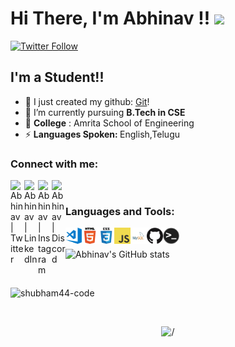 # Hi There, I'm Abhinav !! <img src="https://raw.githubusercontent.com/MartinHeinz/MartinHeinz/master/wave.gif" width="30px">

[![Twitter Follow](https://img.shields.io/twitter/follow/Abhinav?color=1DA1F2&logo=twitter&style=for-the-badge)](https://twitter.com/RavellaAbhinav?s=08)

## I'm a Student!!

- 🔭 I just created my github: [Git][course]!
- 🌱 I’m currently pursuing **B.Tech in CSE**
- 🥅 <b>College</b> : Amrita School of Engineering
- ⚡ <b>Languages Spoken: </b> English,Telugu


### Connect with me:
 

[<img align="left" alt="Abhinav | Twitter" width="22px" src="https://cdn.jsdelivr.net/npm/simple-icons@v3/icons/twitter.svg" />][twitter]
[<img align="left" alt="Abhinav | LinkedIn" width="22px" src="https://cdn.jsdelivr.net/npm/simple-icons@v3/icons/linkedin.svg" />][linkedin]
[<img align="left" alt="Abhinav | Instagram" width="22px" src="https://cdn.jsdelivr.net/npm/simple-icons@v3/icons/instagram.svg" />][instagram]
[<img align="left" alt="Abhinav | Discord" width="22px" src="https://cdn.jsdelivr.net/npm/simple-icons@3.13.0/icons/discord.svg" />][discord]

<br />

### Languages and Tools:

[<img align="left" alt="Visual Studio Code" width="26px" src="https://raw.githubusercontent.com/github/explore/80688e429a7d4ef2fca1e82350fe8e3517d3494d/topics/visual-studio-code/visual-studio-code.png" />][webdevplaylist]
[<img align="left" alt="HTML5" width="26px" src="https://raw.githubusercontent.com/github/explore/80688e429a7d4ef2fca1e82350fe8e3517d3494d/topics/html/html.png" />][webdevplaylist]
[<img align="left" alt="CSS3" width="26px" src="https://raw.githubusercontent.com/github/explore/80688e429a7d4ef2fca1e82350fe8e3517d3494d/topics/css/css.png" />][cssplaylist]
[<img align="left" alt="JavaScript" width="26px" src="https://raw.githubusercontent.com/github/explore/80688e429a7d4ef2fca1e82350fe8e3517d3494d/topics/javascript/javascript.png" />][jsplaylist]
[<img align="left" alt="MySQL" width="26px" src="https://raw.githubusercontent.com/github/explore/80688e429a7d4ef2fca1e82350fe8e3517d3494d/topics/mysql/mysql.png" />][webdevplaylist]
[<img align="left" alt="GitHub" width="26px" src="https://raw.githubusercontent.com/github/explore/78df643247d429f6cc873026c0622819ad797942/topics/github/github.png" />][webdevplaylist]
[<img align="left" alt="Terminal" width="26px" src="https://raw.githubusercontent.com/github/explore/80688e429a7d4ef2fca1e82350fe8e3517d3494d/topics/terminal/terminal.png" />][webdevplaylist]
[](https://raw.githubusercontent.com/github/explore/80688e429a7d4ef2fca1e82350fe8e3517d3494d/topics/visual-studio-code/visual-studio-code.png)
<br />
<br />
![Abhinav's GitHub stats](https://github-readme-stats.vercel.app/api?username=ravellaabhinav&show_icons=true&theme=chartreuse-dark)

<br />
<p><img src="https://github-readme-stats.vercel.app/api/top-langs/?username=ravellaabhinav&layout=compact" alt="shubham44-code" /></p>

<br />
<p align="center"> <img src="https://komarev.com/ghpvc/?username=ravellaabhinav" alt="/" /> </p>

[course]:  https://github.com/
[twitter]: https://twitter.com/RavellaAbhinav?s=08
[instagram]: https://www.instagram.com/abhinav.ravella_/
[linkedin]: https://www.linkedin.com/in/ravella-abhinav-9214721bb
[discord]: https://www.linkedin.com/in/ravella-abhinav-9214721bb
[webdevplaylist]: /
[jsplaylist]: https://code.visualstudio.com/
[cssplaylist]: https://code.visualstudio.com/
[reactplaylist]: https://code.visualstudio.com/
